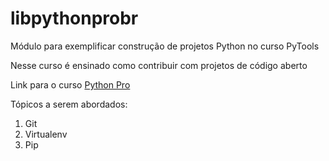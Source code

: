 # libpythonprobr
Módulo para exemplificar construção de projetos Python no curso PyTools

Nesse curso é ensinado como contribuir com projetos de código aberto

Link para o curso [Python Pro](https://www.pythonpro.br/)

Tópicos a serem abordados:
1. Git
2. Virtualenv
3. Pip
